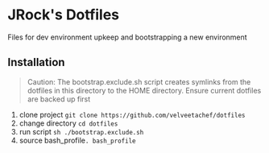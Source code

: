 # JRock's Dotfiles

Files for dev environment upkeep and bootstrapping a new environment

## Installation
> Caution: The bootstrap.exclude.sh script creates symlinks from the dotfiles in this directory
> to the HOME directory. Ensure current dotfiles are backed up first

1. clone project `git clone https://github.com/velveetachef/dotfiles`
2. change directory `cd dotfiles`
3. run script `sh ./bootstrap.exclude.sh`
4. source bash_profile`. bash_profile`
